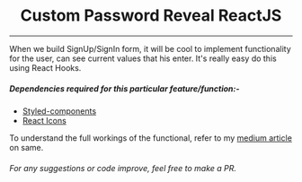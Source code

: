 <h1 align="center"> Custom Password Reveal ReactJS </h1>
<hr>
When we build SignUp/SignIn form, it will be cool to implement functionality for the user, can see current values that his enter. It's really easy do this using React Hooks.

##### Dependencies required for this particular feature/function:-

- [Styled-components](https://styled-components.com/)
- [React Icons](https://react-icons.github.io/react-icons/)

To understand the full workings of the functional, refer to my [medium article](https://dazzlerkumar.medium.com/custom-password-revealing-in-reactjs-using-hooks-1b46b51af13f) on same.

<h6><em>For any suggestions or code improve, feel free to make a PR.</em></h6>